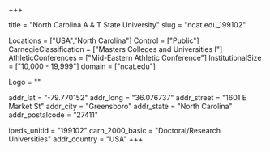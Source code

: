 
+++

title = "North Carolina A & T State University"
slug = "ncat.edu_199102"

Locations = ["USA","North Carolina"]
Control = ["Public"]
CarnegieClassification = ["Masters Colleges and Universities I"]
AthleticConferences = ["Mid-Eastern Athletic Conference"]
InstitutionalSize = ["10,000 - 19,999"]
domain = ["ncat.edu"]

Logo = ""

addr_lat = "-79.770152"
addr_long = "36.076737"
addr_street = "1601 E Market  St"
addr_city = "Greensboro"
addr_state = "North Carolina"
addr_postalcode = "27411"

ipeds_unitid = "199102"
carn_2000_basic = "Doctoral/Research Universities"
addr_country = "USA"
+++
    
